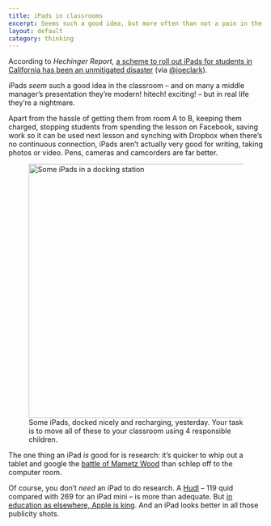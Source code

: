 ```yaml
---
title: iPads in classrooms
excerpt: Seems such a good idea, but more often than not a pain in the backside. And a Huddle's less than half the price.
layout: default
category: thinking
---
```

According to <cite>Hechinger Report</cite>, [a scheme to roll out iPads for students in California has been an unmitigated disaster][1] (via [@joeclark][2]).

iPads *seem* such a good idea in the classroom – and on many a middle manager&#8217;s presentation they&#8217;re modern! hitech! exciting! – but in real life they&#8217;re a nightmare.

Apart from the hassle of getting them from room A to B, keeping them charged, stopping students from spending the lesson on Facebook, saving work so it can be used next lesson and synching with Dropbox when there&#8217;s no continuous connection, iPads aren&#8217;t actually very good for writing, taking photos or video. Pens, cameras and camcorders are far better.

<figure class="figure alignnone">

<img class="full-bleed wp-image-55 size-full" src="http://leonpaternoster.com/wp-content/uploads/2013/10/ipads.jpg" alt="Some iPads in a docking station" width="800" height="503" />

<figcaption class="secondary figcaption">Some iPads, docked nicely and recharging, yesterday. Your task is to move all of these to your classroom using 4 responsible children.</figcaption>

</figure>

The one thing an iPad *is* good for is research: it&#8217;s quicker to whip out a tablet and google the [battle of Mametz Wood][3] than schlep off to the computer room.

Of course, you don&#8217;t *need* an iPad to do research. A [Hudl][4] – 119 quid compared with 269 for an iPad mini – is more than adequate. But [in education as elsewhere, Apple is king][5]. And an iPad looks better in all those publicity shots.

 [1]: http://digital.hechingerreport.org/content/the-inside-story-on-la-schools-ipad-rollout-a-colossal-disaster_914/
 [2]: http://twitter.com/joeclark
 [3]: https://www.google.co.uk/search?q=battle+of+mametz+wood
 [4]: http://www.tesco.com/direct/hudl/
 [5]: http://www.apple.com/uk/education/ipad/
